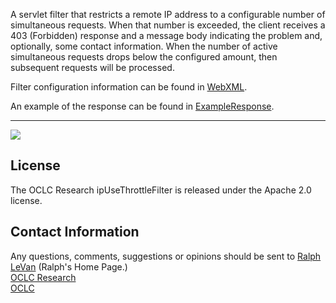A servlet filter that restricts a remote IP address to a configurable number of simultaneous requests.  When that number is exceeded, the client receives a 403 (Forbidden) response and a message body indicating the problem and, optionally, some contact information.  When the number of active simultaneous requests drops below the configured amount, then subsequent requests will be processed.

Filter configuration information can be found in [WebXML](WebXML.md).

An example of the response can be found in [ExampleResponse](ExampleResponse.md).


---


<img src='http://www.oclc.org/common/images/logos/oclc/OCLC_TM_V_SM.jpg' />

## License ##
The OCLC Research ipUseThrottleFilter is released under the Apache 2.0 license.

## Contact Information ##
Any questions, comments, suggestions or opinions should be sent to [Ralph LeVan](mailto:levan@oclc.org) (Ralph's Home Page.)<br />
[OCLC Research](http://www.oclc.org/research)<br />
[OCLC](http://www.oclc.org)
